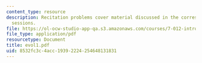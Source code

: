 ```yaml
---
content_type: resource
description: Recitation problems cover material discussed in the corresponding lecture
  sessions.
file: https://ol-ocw-studio-app-qa.s3.amazonaws.com/courses/7-012-introduction-to-biology-fall-2004/8532fc3c4acc19392224254648131831_evol1.pdf
file_type: application/pdf
resourcetype: Document
title: evol1.pdf
uid: 8532fc3c-4acc-1939-2224-254648131831
---
```

